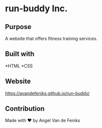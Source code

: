 # run-buddy Inc.

## Purpose
A website that offers fitness training services.

## Built with
*HTML
*CSS 

## Website
https://avandefeniks.github.io/run-buddy/

## Contribution
Made with ❤️ by Angel Van de Feniks
